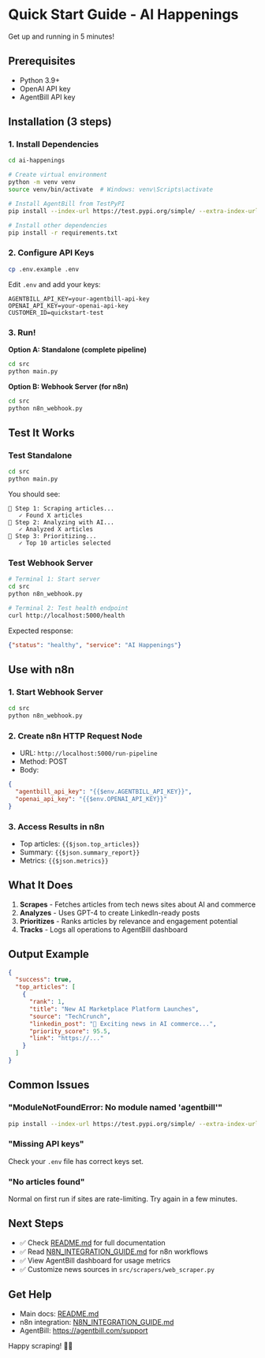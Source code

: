 # Quick Start Guide - AI Happenings

Get up and running in 5 minutes!

## Prerequisites

- Python 3.9+
- OpenAI API key
- AgentBill API key

## Installation (3 steps)

### 1. Install Dependencies
```bash
cd ai-happenings

# Create virtual environment
python -m venv venv
source venv/bin/activate  # Windows: venv\Scripts\activate

# Install AgentBill from TestPyPI
pip install --index-url https://test.pypi.org/simple/ --extra-index-url https://pypi.org/simple agentbill

# Install other dependencies
pip install -r requirements.txt
```

### 2. Configure API Keys
```bash
cp .env.example .env
```

Edit `.env` and add your keys:
```
AGENTBILL_API_KEY=your-agentbill-api-key
OPENAI_API_KEY=your-openai-api-key
CUSTOMER_ID=quickstart-test
```

### 3. Run!

**Option A: Standalone (complete pipeline)**
```bash
cd src
python main.py
```

**Option B: Webhook Server (for n8n)**
```bash
cd src
python n8n_webhook.py
```

## Test It Works

### Test Standalone
```bash
cd src
python main.py
```

You should see:
```
📡 Step 1: Scraping articles...
   ✓ Found X articles
🤖 Step 2: Analyzing with AI...
   ✓ Analyzed X articles
🎯 Step 3: Prioritizing...
   ✓ Top 10 articles selected
```

### Test Webhook Server
```bash
# Terminal 1: Start server
cd src
python n8n_webhook.py

# Terminal 2: Test health endpoint
curl http://localhost:5000/health
```

Expected response:
```json
{"status": "healthy", "service": "AI Happenings"}
```

## Use with n8n

### 1. Start Webhook Server
```bash
cd src
python n8n_webhook.py
```

### 2. Create n8n HTTP Request Node
- URL: `http://localhost:5000/run-pipeline`
- Method: POST
- Body:
```json
{
  "agentbill_api_key": "{{$env.AGENTBILL_API_KEY}}",
  "openai_api_key": "{{$env.OPENAI_API_KEY}}"
}
```

### 3. Access Results in n8n
- Top articles: `{{$json.top_articles}}`
- Summary: `{{$json.summary_report}}`
- Metrics: `{{$json.metrics}}`

## What It Does

1. **Scrapes** - Fetches articles from tech news sites about AI and commerce
2. **Analyzes** - Uses GPT-4 to create LinkedIn-ready posts
3. **Prioritizes** - Ranks articles by relevance and engagement potential
4. **Tracks** - Logs all operations to AgentBill dashboard

## Output Example

```json
{
  "success": true,
  "top_articles": [
    {
      "rank": 1,
      "title": "New AI Marketplace Platform Launches",
      "source": "TechCrunch",
      "linkedin_post": "🚀 Exciting news in AI commerce...",
      "priority_score": 95.5,
      "link": "https://..."
    }
  ]
}
```

## Common Issues

### "ModuleNotFoundError: No module named 'agentbill'"
```bash
pip install --index-url https://test.pypi.org/simple/ --extra-index-url https://pypi.org/simple agentbill
```

### "Missing API keys"
Check your `.env` file has correct keys set.

### "No articles found"
Normal on first run if sites are rate-limiting. Try again in a few minutes.

## Next Steps

- ✅ Check [README.md](README.md) for full documentation
- ✅ Read [N8N_INTEGRATION_GUIDE.md](N8N_INTEGRATION_GUIDE.md) for n8n workflows
- ✅ View AgentBill dashboard for usage metrics
- ✅ Customize news sources in `src/scrapers/web_scraper.py`

## Get Help

- Main docs: [README.md](README.md)
- n8n integration: [N8N_INTEGRATION_GUIDE.md](N8N_INTEGRATION_GUIDE.md)
- AgentBill: https://agentbill.com/support

Happy scraping! 🤖📰
